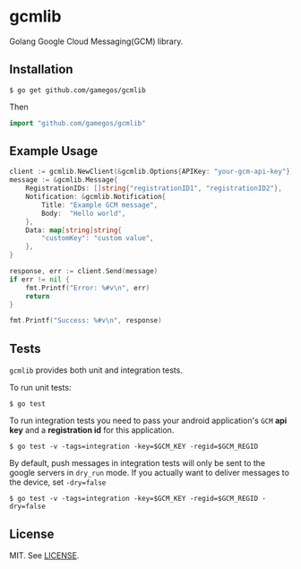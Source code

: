 # gcmlib

Golang Google Cloud Messaging(GCM) library.


## Installation
```
$ go get github.com/gamegos/gcmlib
```

Then

```go
import "github.com/gamegos/gcmlib"
```


## Example Usage

```go
client := gcmlib.NewClient(&gcmlib.Options{APIKey: "your-gcm-api-key"})
message := &gcmlib.Message{
	RegistrationIDs: []string{"registrationID1", "registrationID2"},
	Notification: &gcmlib.Notification{
		Title: "Example GCM message",
		Body:  "Hello world",
	},
	Data: map[string]string{
		"customKey": "custom value",
	},
}

response, err := client.Send(message)
if err != nil {
	fmt.Printf("Error: %#v\n", err)
	return
}

fmt.Printf("Success: %#v\n", response)

```


## Tests

`gcmlib` provides both unit and integration tests.

To run unit tests:

```
$ go test
```

To run integration tests you need to pass your android application's `GCM` **api key** and a **registration id** for this application.

```
$ go test -v -tags=integration -key=$GCM_KEY -regid=$GCM_REGID
```

By default, push messages in integration tests will only be sent to the google servers in `dry_run` mode. If you actually want to deliver messages to the device, set ```-dry=false```

```
$ go test -v -tags=integration -key=$GCM_KEY -regid=$GCM_REGID -dry=false
```



## License

MIT. See [LICENSE](./LICENSE).
